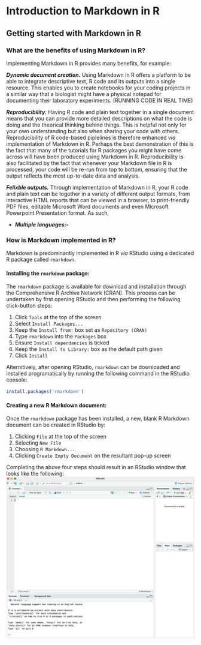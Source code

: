 # Introduction to Markdown in R

## Getting started with Markdown in R

### What are the benefits of using Markdown in R?
Implementing Markdown in R provides many benefits, for example:

***Dynamic document creation.*** Using Markdown in R offers a platform to be able to integrate descriptive text, R code and its outputs into a single resource. This enables you to create notebooks for your coding projects in a similar way that a biologist might have a physical notepad for documenting their laboratory experiments. (RUNNING CODE IN REAL TIME)

***Reproducibility.*** Having R code and plain text together in a single document means that you can provide more detailed descriptions on what the code is doing and the theorical thinking behind things. This is helpful not only for your own understanding but also when sharing your code with others. Reproducibility of R code-based piplelines is therefore enhanced *via* implementation of Markdown in R. Perhaps the best demonstration of this is the fact that many of the tutorials for R packages you might have come across will have been produced using Markdown in R. Reproducibility is also facilitated by the fact that whenever your Markdown file in R is processed, your code will be re-run from top to bottom, ensuring that the output reflects the most up-to-date data and analysis.

***Felixble outputs.***
Through implementation of Markdown in R, your R code and plain text can be together in a variety of different output formats, from interactive HTML reports that can be viewed in a browser, to print-friendly PDF files, editable Microsoft Word documents and even Microsoft Powerpoint Presentation format. As such,

- ***Multiple languages:-***

### How is Markdown implemented in R?
Markdown is predominantly implemented in R *via* RStudio using a dedicated R package called `rmarkdown`.

#### Installing the `rmarkdown` package:
The `rmarkdown` package is available for download and installation through the Comprehensive R Archive Network (CRAN). This process can be undertaken by first opening RStudio and then performing the following click-button steps:

1. Click `Tools` at the top of the screen
2. Select `Install Packages...`
3. Keep the `Install from:` box set as `Repository (CRAN)`
4. Type `rmarkdown` into the `Packages` box
5. Ensure `Install dependancies` is ticked
6. Keep the `Install to Library:` box as the default path given
7. Click `Install`

Alternitively, after opening RStudio, `rmarkdown` can be downloaded and installed programatically by running the following command in the RStudio console:
```r
install.packages('rmarkdown')
```

#### Creating a new R Markdown document:
Once the `rmarkdown` package has been installed, a new, blank R Markdown document can be created in RStudio by:
1. Clicking `File` at the top of the screen
2. Selecting `New File`
3. Choosing `R Markdown...`
4. Clicking `Create Empty Document` on the resultant pop-up screen

Completing the above four steps should result in an RStudio window that looks like the following:
![Blank RMarkdown file](Embedded_Display_Items/Blank_RMarkdown_View.png)


